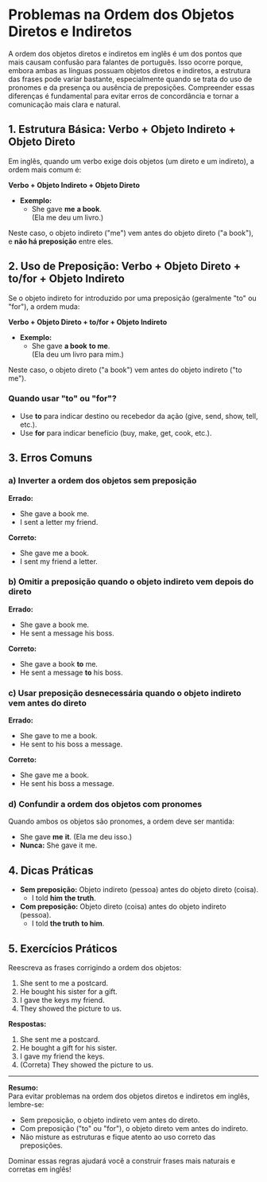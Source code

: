 
# Problemas na Ordem dos Objetos Diretos e Indiretos

A ordem dos objetos diretos e indiretos em inglês é um dos pontos que mais causam confusão para falantes de português. Isso ocorre porque, embora ambas as línguas possuam objetos diretos e indiretos, a estrutura das frases pode variar bastante, especialmente quando se trata do uso de pronomes e da presença ou ausência de preposições. Compreender essas diferenças é fundamental para evitar erros de concordância e tornar a comunicação mais clara e natural.

## 1. Estrutura Básica: Verbo + Objeto Indireto + Objeto Direto

Em inglês, quando um verbo exige dois objetos (um direto e um indireto), a ordem mais comum é:

**Verbo + Objeto Indireto + Objeto Direto**

- **Exemplo:**  
  - She gave **me** **a book**.  
    (Ela me deu um livro.)

Neste caso, o objeto indireto ("me") vem antes do objeto direto ("a book"), e **não há preposição** entre eles.

## 2. Uso de Preposição: Verbo + Objeto Direto + to/for + Objeto Indireto

Se o objeto indireto for introduzido por uma preposição (geralmente "to" ou "for"), a ordem muda:

**Verbo + Objeto Direto + to/for + Objeto Indireto**

- **Exemplo:**  
  - She gave **a book** **to me**.  
    (Ela deu um livro para mim.)

Neste caso, o objeto direto ("a book") vem antes do objeto indireto ("to me").

### Quando usar "to" ou "for"?

- Use **to** para indicar destino ou recebedor da ação (give, send, show, tell, etc.).
- Use **for** para indicar benefício (buy, make, get, cook, etc.).

## 3. Erros Comuns

### a) Inverter a ordem dos objetos sem preposição

**Errado:**  
- She gave a book me.  
- I sent a letter my friend.

**Correto:**  
- She gave me a book.  
- I sent my friend a letter.

### b) Omitir a preposição quando o objeto indireto vem depois do direto

**Errado:**  
- She gave a book me.  
- He sent a message his boss.

**Correto:**  
- She gave a book **to** me.  
- He sent a message **to** his boss.

### c) Usar preposição desnecessária quando o objeto indireto vem antes do direto

**Errado:**  
- She gave to me a book.  
- He sent to his boss a message.

**Correto:**  
- She gave me a book.  
- He sent his boss a message.

### d) Confundir a ordem dos objetos com pronomes

Quando ambos os objetos são pronomes, a ordem deve ser mantida:

- She gave **me** **it**. (Ela me deu isso.)
- **Nunca:** She gave it me.

## 4. Dicas Práticas

- **Sem preposição:** Objeto indireto (pessoa) antes do objeto direto (coisa).
  - I told **him** **the truth**.
- **Com preposição:** Objeto direto (coisa) antes do objeto indireto (pessoa).
  - I told **the truth** **to him**.

## 5. Exercícios Práticos

Reescreva as frases corrigindo a ordem dos objetos:

1. She sent to me a postcard.  
2. He bought his sister for a gift.  
3. I gave the keys my friend.  
4. They showed the picture to us.

**Respostas:**

1. She sent me a postcard.  
2. He bought a gift for his sister.  
3. I gave my friend the keys.  
4. (Correta) They showed the picture to us.

---

**Resumo:**  
Para evitar problemas na ordem dos objetos diretos e indiretos em inglês, lembre-se:  
- Sem preposição, o objeto indireto vem antes do direto.  
- Com preposição ("to" ou "for"), o objeto direto vem antes do indireto.  
- Não misture as estruturas e fique atento ao uso correto das preposições.

Dominar essas regras ajudará você a construir frases mais naturais e corretas em inglês!
```
